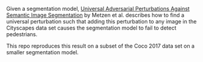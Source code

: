 Given a segmentation model, [Universal Adversarial Perturbations Against Semantic Image
Segmentation](https://arxiv.org/abs/1704.05712) by Metzen et al. describes how
to find a universal perturbation such that adding this perturbation to any image
in the Cityscapes data set causes the segmentation model to fail to detect
pedestrians.

This repo reproduces this result on a subset of the Coco 2017 data set on a
smaller segmentation model.
